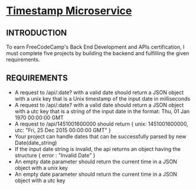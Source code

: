 
# [Timestamp Microservice](https://www.freecodecamp.org/learn/apis-and-microservices/apis-and-microservices-projects/timestamp-microservice)

## INTRODUCTION
To earn FreeCodeCamp's Back End Development and APIs certification, I must complete five projects by building the backend and fulfilling the given requirements.

## REQUIREMENTS

- A request to /api/:date? with a valid date should return a JSON object with a unix key that is a Unix timestamp of the input date in milliseconds  
- A request to /api/:date? with a valid date should return a JSON object with a utc key that is a string of the input date in the format: Thu, 01 Jan 1970 00:00:00 GMT
- A request to /api/1451001600000 should return { unix: 1451001600000, utc: "Fri, 25 Dec 2015 00:00:00 GMT" }
- Your project can handle dates that can be successfully parsed by new Date(date_string)
- If the input date string is invalid, the api returns an object having the structure { error : "Invalid Date" }
- An empty date parameter should return the current time in a JSON object with a unix key
- An empty date parameter should return the current time in a JSON object with a utc key
